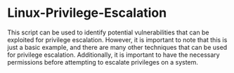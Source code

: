 # Linux-Privilege-Escalation

This script can be used to identify potential vulnerabilities that can be exploited for privilege escalation. However, it is important to note that this is just a basic example, and there are many other techniques that can be used for privilege escalation. Additionally, it is important to have the necessary permissions before attempting to escalate privileges on a system.
